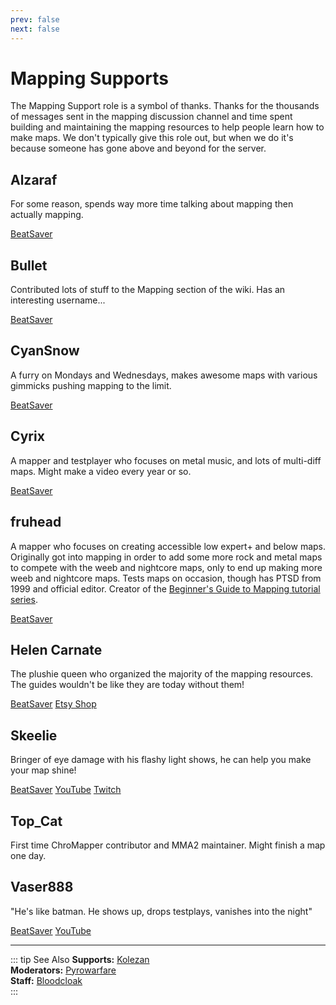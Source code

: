 ```yaml
---
prev: false
next: false
---
```


# Mapping Supports

The Mapping Support role is a symbol of thanks. Thanks for the thousands of messages sent in the mapping discussion
channel and time spent building and maintaining the mapping resources to help people learn how to make maps.
We don't typically give this role out, but when we do it's because someone has gone above and beyond for the server.

## Alzaraf

For some reason, spends way more time talking about mapping then actually mapping.

<AboutLinks>

[BeatSaver](https://beatsaver.com/uploader/5cff0b7798cc5a672c855ce3)

</AboutLinks>

## Bullet

Contributed lots of stuff to the Mapping section of the wiki. Has an interesting username...

<AboutLinks>

[BeatSaver](https://beatsaver.com/uploader/5e84a9933f476a000645dd88)

</AboutLinks>

## CyanSnow

A furry on Mondays and Wednesdays, makes awesome maps with various gimmicks pushing mapping to the limit.

<AboutLinks>

[BeatSaver](https://beatsaver.com/uploader/5cff0b7698cc5a672c8543ac)

</AboutLinks>

## Cyrix

A mapper and testplayer who focuses on metal music, and lots of multi-diff maps. Might make a video every year or so.

<AboutLinks>

[BeatSaver](https://beatsaver.com/uploader/5eb6eb9a7abb000006c85add)

</AboutLinks>

## fruhead

A mapper who focuses on creating accessible low expert+ and below maps. Originally got into mapping in order to add some
more rock and metal maps to compete with the weeb and nightcore maps, only to end up making more weeb and nightcore maps.
Tests maps on occasion, though has PTSD from 1999 and official editor.
Creator of the [Beginner's Guide to Mapping tutorial series](https://www.youtube.com/playlist?list=PL5F3WJ0s0nscdpqiWlOpM_4tJcF-CnWbm).

<AboutLinks>

[BeatSaver](https://beatsaver.com/uploader/5cff0b7598cc5a672c852683)

</AboutLinks>

## Helen Carnate

The plushie queen who organized the majority of the mapping resources.
The guides wouldn't be like they are today without them!

<AboutLinks>

[BeatSaver](https://beatsaver.com/uploader/5cff0b7798cc5a672c8553d2)
[Etsy Shop](https://www.etsy.com/shop/HelenCarnateDesigns)

</AboutLinks>

## Skeelie

Bringer of eye damage with his flashy light shows, he can help you make your map shine!

<AboutLinks>

[BeatSaver](https://beatsaver.com/uploader/5cff0b7698cc5a672c85507f)
[YouTube](https://www.youtube.com/user/xSkeelie)
[Twitch](https://www.twitch.tv/skeelie)

</AboutLinks>

## Top_Cat

First time ChroMapper contributor and MMA2 maintainer. Might finish a map one day.

## Vaser888

"He's like batman. He shows up, drops testplays, vanishes into the night"

<AboutLinks>

[BeatSaver](https://beatsaver.com/uploader/5f63fb45103cbc00068ee060)
[YouTube](https://www.youtube.com/c/vaser888)

</AboutLinks>

---

::: tip See Also
**Supports:** [Kolezan](./supports.md#kolezan)  
**Moderators:** [Pyrowarfare](./moderators.md#pyrowarfare-retired)  
**Staff:** [Bloodcloak](./staff.md#bloodcloak)  
:::
